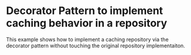 ﻿# Decorator Pattern to implement caching behavior in a repository
This example shows how to implement a caching repository via the decorator pattern without touching the original repository implementaiton.